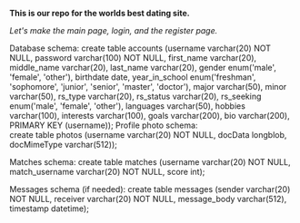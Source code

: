 **This is our repo for the worlds best dating site.**

*Let's make the main page, login, and the register page.*


Database schema:
    create table accounts (username varchar(20) NOT NULL,
                           password varchar(100) NOT NULL,
                           first_name varchar(20),
                           middle_name varchar(20),
                           last_name varchar(20),
                           gender enum('male', 'female', 'other'),
                           birthdate date,
                           year_in_school enum('freshman', 'sophomore', 'junior', 'senior', 'master', 'doctor'),
                           major varchar(50),
                           minor varchar(50),
                           rs_type varchar(20),
                           rs_status varchar(20),
                           rs_seeking enum('male', 'female', 'other'),
                           languages varchar(50),
                           hobbies varchar(100),
                           interests varchar(100),
                           goals varchar(200),
                           bio varchar(200),
                           PRIMARY KEY (username));
Profile photo schema:                         
    create table photos (username varchar(20) NOT NULL,
                         docData longblob,
                         docMimeType varchar(512));

Matches schema:
    create table matches (username varchar(20) NOT NULL,
                          match_username varchar(20) NOT NULL,
                          score int);

Messages schema (if needed):
    create table messages (sender varchar(20) NOT NULL,
                           receiver varchar(20) NOT NULL,
                           message_body varchar(512),
                           timestamp datetime);
